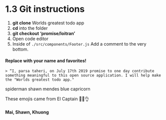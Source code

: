 # 1.3 Git instructions

1. **git clone** Worlds greatest todo app
2. **cd** into the folder
3. **git checkout ‘promise/loitran’**
4. Open code editor
5. Inside of `./src/components/Footer.js` Add a comment to the very bottom.

#### Replace with your name and favorites!

	> “I, parsa taheri, on July 17th 2019 promise to one day contribute something meaningful to this open source application. I will help make the "Worlds greatest todo app."

spiderman shawn mendes blue capricorn

These emojis came from El Captain
💪🙌👌

#### Mai, Shawn, Khuong